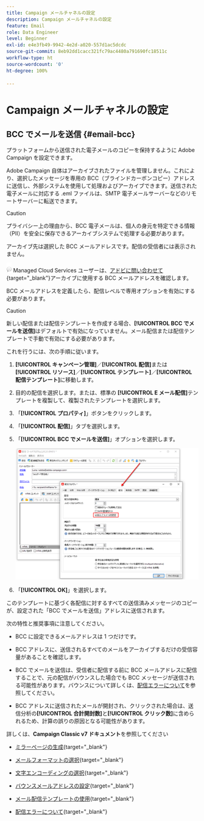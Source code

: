 ```yaml
---
title: Campaign メールチャネルの設定
description: Campaign メールチャネルの設定
feature: Email
role: Data Engineer
level: Beginner
exl-id: e4e3fb49-9942-4e2d-a020-557d1ac5dcdc
source-git-commit: 8eb92dd1cacc321fc79ac4480a791690fc18511c
workflow-type: ht
source-wordcount: '0'
ht-degree: 100%

---
```


# Campaign メールチャネルの設定

## BCC でメールを送信 {#email-bcc}

<!--
>[!NOTE]
>
>This capability is available starting Campaign v8.3. To check your version, refer to [this section](../start/compatibility-matrix.md#how-to-check-your-campaign-version-and-buildversion)-->

プラットフォームから送信された電子メールのコピーを保持するように Adobe Campaign を設定できます。

Adobe Campaign 自体はアーカイブされたファイルを管理しません。これにより、選択したメッセージを専用の BCC（ブラインドカーボンコピー）アドレスに送信し、外部システムを使用して処理およびアーカイブできます。送信された電子メールに対応する .eml ファイルは、SMTP 電子メールサーバーなどのリモートサーバーに転送できます。

>[!CAUTION]
>
>プライバシー上の理由から、BCC 電子メールは、個人の身元を特定できる情報（PII）を安全に保存できるアーカイブシステムで処理する必要があります。

アーカイブ先は選択した BCC メールアドレスです。配信の受信者には表示されません。

![](../assets/do-not-localize/speech.png) Managed Cloud Services ユーザーは、[アドビに問い合わせて](../start/campaign-faq.md#support){target=&quot;_blank&quot;}アーカイブに使用する BCC メールアドレスを確認します。

BCC メールアドレスを定義したら、配信レベルで専用オプションを有効にする必要があります。

>[!CAUTION]
>
>新しい配信または配信テンプレートを作成する場合、**[!UICONTROL BCC でメールを送信]**&#x200B;はデフォルトで有効になっていません。メール配信または配信テンプレートで手動で有効にする必要があります。


これを行うには、次の手順に従います。

1. **[!UICONTROL キャンペーン管理]**／**[!UICONTROL 配信]**&#x200B;または&#x200B;**[!UICONTROL リソース]**／**[!UICONTROL テンプレート]**／**[!UICONTROL 配信テンプレート]**&#x200B;に移動します。
1. 目的の配信を選択します。または、標準の **[!UICONTROL E メール配信]**&#x200B;テンプレートを複製して、複製されたテンプレートを選択します。
1. 「**[!UICONTROL プロパティ]**」ボタンをクリックします。
1. 「**[!UICONTROL 配信]**」タブを選択します。
1. 「**[!UICONTROL BCC でメールを送信]**」オプションを選択します。

   ![](assets/email-bcc.png)

1. 「**[!UICONTROL OK]**」を選択します。

このテンプレートに基づく各配信に対するすべての送信済みメッセージのコピーが、設定された「BCC でメールを送信」アドレスに送信されます。

次の特性と推奨事項に注意してください。

* BCC に設定できるメールアドレスは 1 つだけです。

* BCC アドレスに、送信されるすべてのメールをアーカイブするだけの受信容量があることを確認します。

* BCC でメールを送信<!--with Enhanced MTA-->は、受信者に配信する前に BCC メールアドレスに配信することで、元の配信がバウンスした場合でも BCC メッセージが送信される可能性があります。バウンスについて詳しくは、[配信エラーについて](../send/delivery-failures.md)を参照してください。

* BCC アドレスに送信されたメールが開封され、クリックされた場合は、送信分析の&#x200B;**[!UICONTROL 合計開封数]**&#x200B;と&#x200B;**[!UICONTROL クリック数]**&#x200B;に含められるため、計算の誤りの原因となる可能性があります。

<!--Only successfully sent emails are taken in account, bounces are not.-->

詳しくは、**Campaign Classic v7 ドキュメント**&#x200B;を参照してください

* [ミラーページの生成](https://experienceleague.adobe.com/docs/campaign-classic/using/sending-messages/sending-emails/sending-an-email/email-parameters.html?lang=ja#generating-mirror-page){target=&quot;_blank&quot;}

* [メールフォーマットの選択](https://experienceleague.adobe.com/docs/campaign-classic/using/sending-messages/sending-emails/sending-an-email/email-parameters.html?lang=ja#selecting-message-formats){target=&quot;_blank&quot;}

* [文字エンコーディングの選択](https://experienceleague.adobe.com/docs/campaign-classic/using/sending-messages/sending-emails/sending-an-email/email-parameters.html?lang=ja#character-encoding){target=&quot;_blank&quot;}

* [バウンスメールアドレスの設定](https://experienceleague.adobe.com/docs/campaign-classic/using/sending-messages/sending-emails/sending-an-email/email-parameters.html?lang=ja#managing-bounce-emails){target=&quot;_blank&quot;}

* [メール配信テンプレートの使用](https://experienceleague.adobe.com/docs/campaign-classic/using/sending-messages/using-delivery-templates/about-templates.html?lang=ja){target=&quot;_blank&quot;}

* [配信エラーについて](https://experienceleague.adobe.com/docs/campaign-classic/using/sending-messages/monitoring-deliveries/understanding-delivery-failures.html?lang=ja){target=&quot;_blank&quot;}
